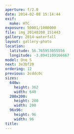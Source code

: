 ```yaml
---
aperture: f/2.0
date: 2014-02-08 15:14:44
exif:
  make: HTC
exposure: 50001/1000000
file: img_20140208_151443
gallery: 2014-waterfall
layout: gallery-photo
location:
  latitude: 56.765953055556
  longitude: -3.8941109166667
model: One S
next: 3e3bf20
ordering: 12
previous: 2cddc0c
sizes:
  640w:
    height: 362
    width: 640
  200x200:
    height: 200
    width: 200
  96x96:
    height: 96
    width: 96
title: 
---
```

